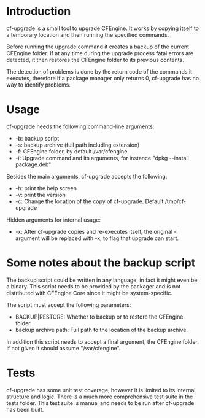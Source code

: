 # Introduction
cf-upgrade is a small tool to upgrade CFEngine. It works by copying itself
to a temporary location and then running the specified commands.

Before running the upgrade command it creates a backup of the current CFEngine
folder. If at any time during the upgrade process fatal errors are detected,
it then restores the CFEngine folder to its previous contents.

The detection of problems is done by the return code of the commands it
executes, therefore if a package manager only returns 0, cf-upgrade has no way
to identify problems.

# Usage
cf-upgrade needs the following command-line arguments:
  * -b: backup script
  * -s: backup archive (full path including extension)
  * -f: CFEngine folder, by default /var/cfengine
  * -i: Upgrade command and its arguments, for instance "dpkg --install package.deb"

Besides the main arguments, cf-upgrade accepts the following:
  * -h: print the help screen
  * -v: print the version
  * -c: Change the location of the copy of cf-upgrade. Default /tmp/cf-upgrade

Hidden arguments for internal usage:
  * -x: After cf-upgrade copies and re-executes itself, the original -i
        argument will be replaced with -x, to flag that upgrade can start.

# Some notes about the backup script
The backup script could be written in any language, in fact it might even be a
binary. This script needs to be provided by the packager and is not distributed
with CFEngine Core since it might be system-specific.

The script must accept the following parameters:
  * BACKUP|RESTORE: Whether to backup or to restore the CFEngine folder.
  * backup archive path: Full path to the location of the backup archive.

In addition this script needs to accept a final argument, the CFEngine folder.
If not given it should assume "/var/cfengine".

# Tests
cf-upgrade has some unit test coverage, however it is limited to its internal
structure and logic. There is a much more comprehensive test suite in the tests
folder. This test suite is manual and needs to be run after cf-upgrade has been
built.
